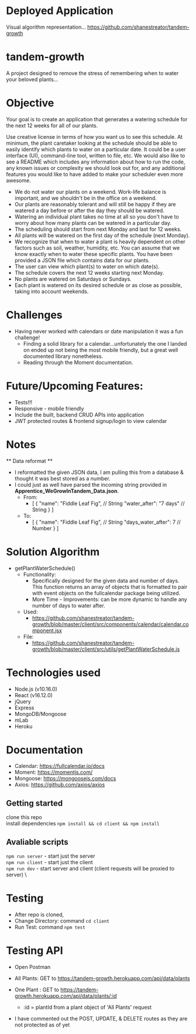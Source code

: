 # Deployed Application
  Visual algorithm representation... https://github.com/shanestreator/tandem-growth

# tandem-growth
  A project designed to remove the stress of remembering when to water your beloved plants...

# Objective
  Your goal is to create an application that generates a watering schedule for the next 12 weeks for all of our plants.

  Use creative license in terms of how you want us to see this schedule. At minimum, the plant caretaker looking at the schedule should be able to easily identify which plants to water on a particular date. It could be a user interface (UI), command-line tool, written to file, etc.
  We would also like to see a README which includes any information about how to run the code, any known issues or complexity we should look out for, and any additional features you would like to have added to make your scheduler even more awesome.

  - We do not water our plants on a weekend. Work-life balance is important, and we shouldn't be in the office on a weekend.
  - Our plants are reasonably tolerant and will still be happy if they are watered a day before or after the day they should be watered.
  - Watering an individual plant takes no time at all so you don't have to worry about how many plants can be watered in a particular day.
  - The scheduling should start from next Monday and last for 12 weeks.
  - All plants will be watered on the first day of the schedule (next Monday).
  - We recognize that when to water a plant is heavily dependent on other factors such as soil, weather, humidity, etc. You can assume that we know exactly when to water these specific plants. You have been provided a JSON file which contains data for our plants.
  - The user can view which plant(s) to water on which date(s).
  - The schedule covers the next 12 weeks starting next Monday.
  - No plants are watered on Saturdays or Sundays.
  - Each plant is watered on its desired schedule or as close as possible, taking into account weekends.

# Challenges
  - Having never worked with calendars or date manipulation it was a fun challenge!
    - Finding a solid library for a calendar...unfortunately the one I landed on ended up not being the most mobile friendly, but a great well documented library nonetheless.
    - Reading through the Moment documentation.

# Future/Upcoming Features:
  - Tests!!!
  - Responsive - mobile friendly
  - Include the built, backend CRUD APIs into application
  - JWT protected routes & frontend signup/login to view calendar

# Notes
  ** Data reformat **
  - I reformatted the given JSON data, I am pulling this from a database & thought it was best stored as a number.
  - I could just as well have parsed the incoming string provided in <strong>Apprentice_WeGrowInTandem_Data.json</strong>.
    - From:
      - [
          {
            "name": "Fiddle Leaf Fig", // String
            "water_after": "7 days" // String
          }
        ]
    - To:
      - [
          {
            "name": "Fiddle Leaf Fig", // String
            "days_water_after": 7 // Number
          }
        ]

# Solution Algorithm
  - getPlantWaterSchedule()
    - Functionality:
      - Specifically designed for the given data and number of days. This function returns an array of objects that is formatted to pair with event objects on the fullcalendar package being utilized.
      - More Time - Improvements: can be more dynamic to handle any number of days to water after.
    - Used:
      - https://github.com/shanestreator/tandem-growth/blob/master/client/src/components/calendar/calendar.component.jsx
    - File:
      - https://github.com/shanestreator/tandem-growth/blob/master/client/src/utils/getPlantWaterSchedule.js

# Technologies used
  - Node.js (v10.16.0)
  - React (v16.12.0)
  - jQuery
  - Express
  - MongoDB/Mongoose
  - mLab
  - Heroku

# Documentation
  - Calendar: https://fullcalendar.io/docs
  - Moment: https://momentjs.com/
  - Mongoose: https://mongoosejs.com/docs
  - Axios: https://github.com/axios/axios

## Getting started
clone this repo \
install dependencies `npm install && cd client && npm install`

## Avaliable scripts

`npm run server` - start just the server \
`npm run client` - start just the client \
`npm run dev` - start server and client (client requests will be proxied to server) \

# Testing
  - After repo is cloned, 
  - Change Directory: command `cd client`
  - Run Test: command `npm test`

# Testing API
  - Open Postman
  - All Plants: GET to https://tandem-growth.herokuapp.com/api/data/plants
  - One Plant : GET to https://tandem-growth.herokuapp.com/api/data/plants/:id
    - :id = plantId from a plant object of 'All Plants' request

  - I have commented out the POST, UPDATE, & DELETE routes as they are not protected as of yet
